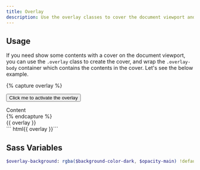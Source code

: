 ```yaml
---
title: Overlay
description: Use the overlay classes to cover the document viewport and show dialogs.
---
```


## Usage

If you need show some contents with a cover on the document viewport,
you can use the `.overlay` class to create the cover,
and wrap the `.overlay-body` container which contains the contents
in the cover.
Let's see the below example.

<!-- markdownlint-disable -->
{% capture overlay %}
<!-- Create a trigger to activate the overlay -->
<button class="btn btn-primary" data-toggle-for="overlay">Click me to activate the overlay</button>
<!-- The cover on the document viewport -->
<div class="overlay" data-toggle-target="overlay" data-toggle>
  <!-- The content in the overlay -->
  <div class="overlay-body bc-light">
    Content
  </div>
</div>
{% endcapture %}
<div class="example">
  {{ overlay }}
</div>
``` html{{ overlay }}```
<!-- markdownlint-enable -->

## Sass Variables

``` sass
$overlay-background: rgba($background-color-dark, $opacity-main) !default
```